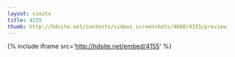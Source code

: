 ```yaml
---
layout: sieutv
title: 4155
thumb: http://hdsite.net/contents/videos_screenshots/4000/4155/preview_360p.mp4.jpg
---
```

{% include iframe src='http://hdsite.net/embed/4155' %}
 
